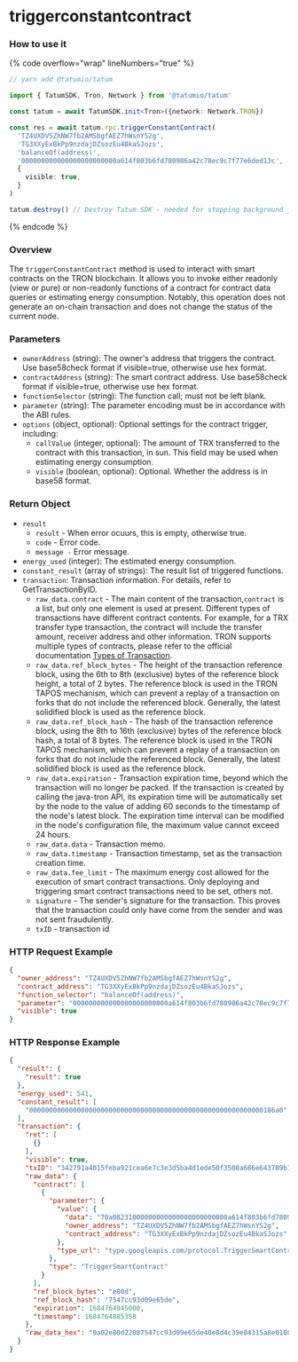 # triggerconstantcontract

### How to use it

{% code overflow="wrap" lineNumbers="true" %}
```typescript
// yarn add @tatumio/tatum

import { TatumSDK, Tron, Network } from '@tatumio/tatum'

const tatum = await TatumSDK.init<Tron>({network: Network.TRON})

const res = await tatum.rpc.triggerConstantContract(
  'TZ4UXDV5ZhNW7fb2AMSbgfAEZ7hWsnYS2g', 
  'TG3XXyExBkPp9nzdajDZsozEu4BkaSJozs', 
  'balanceOf(address)', 
  '000000000000000000000000a614f803b6fd780986a42c78ec9c7f77e6ded13c', 
  {
    visible: true,
  }
)

tatum.destroy() // Destroy Tatum SDK - needed for stopping background jobs
```
{% endcode %}

### Overview

The `triggerConstantContract` method is used to interact with smart contracts on the TRON blockchain. It allows you to invoke either readonly (view or pure) or non-readonly functions of a contract for contract data queries or estimating energy consumption. Notably, this operation does not generate an on-chain transaction and does not change the status of the current node.

### Parameters

* `ownerAddress` (string): The owner's address that triggers the contract. Use base58check format if visible=true, otherwise use hex format.
* `contractAddress` (string): The smart contract address. Use base58check format if visible=true, otherwise use hex format.
* `functionSelector` (string): The function call; must not be left blank.
* `parameter` (string): The parameter encoding must be in accordance with the ABI rules.
* `options` (object, optional): Optional settings for the contract trigger, including:
  * `callValue` (integer, optional): The amount of TRX transferred to the contract with this transaction, in sun. This field may be used when estimating energy consumption.
  * `visible` (boolean, optional): Optional. Whether the address is in base58 format.

### Return Object

* `result`
  * `result` - When error ocuurs, this is empty, otherwise true.
  * `code` - Error code.
  * `message -` Error message.
* `energy_used` (integer): The estimated energy consumption.
* `constant_result` (array of strings): The result list of triggered functions.
* `transaction`: Transaction information. For details, refer to GetTransactionByID.
  * `raw_data.contract` - The main content of the transaction,`contract` is a list, but only one element is used at present. Different types of transactions have different contract contents. For example, for a TRX transfer type transaction, the contract will include the transfer amount, receiver address and other information. TRON supports multiple types of contracts, please refer to the official documentation [Types of Transaction](https://developers.tron.network/docs/tron-protocol-transaction#types-of-transaction).
  * `raw_data.ref_block_bytes` - The height of the transaction reference block, using the 6th to 8th (exclusive) bytes of the reference block height, a total of 2 bytes. The reference block is used in the TRON TAPOS mechanism, which can prevent a replay of a transaction on forks that do not include the referenced block. Generally, the latest solidified block is used as the reference block.
  * `raw_data.ref_block_hash` - The hash of the transaction reference block, using the 8th to 16th (exclusive) bytes of the reference block hash, a total of 8 bytes. The reference block is used in the TRON TAPOS mechanism, which can prevent a replay of a transaction on forks that do not include the referenced block. Generally, the latest solidified block is used as the reference block.
  * `raw_data.expiration` - Transaction expiration time, beyond which the transaction will no longer be packed. If the transaction is created by calling the java-tron API, its expiration time will be automatically set by the node to the value of adding 60 seconds to the timestamp of the node's latest block. The expiration time interval can be modified in the node's configuration file, the maximum value cannot exceed 24 hours.
  * `raw_data.data` - Transaction memo.
  * `raw_data.timestamp` - Transaction timestamp, set as the transaction creation time.
  * `raw_data.fee_limit` - The maximum energy cost allowed for the execution of smart contract transactions. Only deploying and triggering smart contract transactions need to be set, others not.
  * `signature` - The sender's signature for the transaction. This proves that the transaction could only have come from the sender and was not sent fraudulently.
  * `txID` - transaction id

### HTTP Request Example

```json
{
  "owner_address": "TZ4UXDV5ZhNW7fb2AMSbgfAEZ7hWsnYS2g",
  "contract_address": "TG3XXyExBkPp9nzdajDZsozEu4BkaSJozs",
  "function_selector": "balanceOf(address)",
  "parameter": "000000000000000000000000a614f803b6fd780986a42c78ec9c7f77e6ded13c",
  "visible": true
}
```

### HTTP Response Example

```json
{
  "result": {
    "result": true
  },
  "energy_used": 541,
  "constant_result": [
    "00000000000000000000000000000000000000000000000000000000000186a0"
  ],
  "transaction": {
    "ret": [
      {}
    ],
    "visible": true,
    "txID": "342791a4015feba921cea6e7c3e3d5ba4d1ede50f3508a686e643709b14abce2",
    "raw_data": {
      "contract": [
        {
          "parameter": {
            "value": {
              "data": "70a08231000000000000000000000000a614f803b6fd780986a42c78ec9c7f77e6ded13c",
              "owner_address": "TZ4UXDV5ZhNW7fb2AMSbgfAEZ7hWsnYS2g",
              "contract_address": "TG3XXyExBkPp9nzdajDZsozEu4BkaSJozs"
            },
            "type_url": "type.googleapis.com/protocol.TriggerSmartContract"
          },
          "type": "TriggerSmartContract"
        }
      ],
      "ref_block_bytes": "e80d",
      "ref_block_hash": "7547cc93d09e65de",
      "expiration": 1684764945000,
      "timestamp": 1684764885358
    },
    "raw_data_hex": "0a02e80d22087547cc93d09e65de40e8d4c39e84315a8e01081f1289010a31747970652e676f6f676c65617069732e636f6d2f70726f746f636f6c2e54726967676572536d617274436f6e747261637412540a1541fd49eda0f23ff7ec1d03b52c3a45991c24cd440e12154142a1e39aefa49290f2b3f9ed688d7cecf86cd6e0222470a08231000000000000000000000000a614f803b6fd780986a42c78ec9c7f77e6ded13c70ee82c09e8431"
  }
}
```


